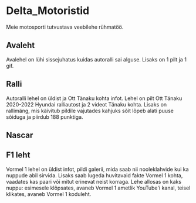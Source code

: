 # Delta_Motoristid
Meie motosporti tutvustava veebilehe rühmatöö.
## Avaleht
Avalehel on lühi sissejuhatus kuidas autoralli sai alguse.
Lisaks on 1 pilt ja 1 gif.
## Ralli
Autoralli lehel on üldist ja Ott Tänaku kohta infot. Lehel on pilt Ott Tänaku 2020-2022 Hyundai ralliautost ja 2 videot Tänaku kohta.
Lisaks on rallimäng, mis käivitub pildile vajutades kahjuks sõit lõpeb alati puuse sõiduga ja piirdub 188 punktiga.
## Nascar
## F1 leht
Vormel 1 lehel on üldist infot, pildi galerii, mida saab nii nooleklahvide kui ka nuppude abil sirvida. 
Lisaks saab lugeda huvitavaid fakte Vormel 1 kohta, vaadates kas paari või mitut erinevat neist korraga.
Lehe allosas on kaks nuppu: esimesele klõpsates, avaneb Vormel 1 ametlik YouTube'i kanal, teisel klikates, avaneb Vormel 1 koduleht.
